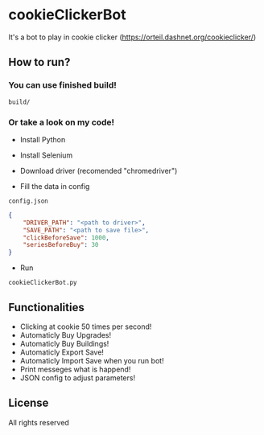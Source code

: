 # cookieClickerBot
It's a bot to play in cookie clicker (https://orteil.dashnet.org/cookieclicker/)

## How to run?
### You can use finished build!
```
build/
```

### Or take a look on my code!
* Install Python
* Install Selenium
* Download driver (recomended "chromedriver")

* Fill the data in config
```
config.json
```

```json
{
    "DRIVER_PATH": "<path to driver>",
    "SAVE_PATH": "<path to save file>",
    "clickBeforeSave": 1000,
    "seriesBeforeBuy": 30
}
```

* Run
```
cookieClickerBot.py
```

## Functionalities
* Clicking at cookie 50 times per second!
* Automaticly Buy Upgrades!
* Automaticly Buy Buildings!
* Automaticly Export Save!
* Automaticly Import Save when you run bot!
* Print messeges what is happend!
* JSON config to adjust parameters!

## License
All rights reserved
